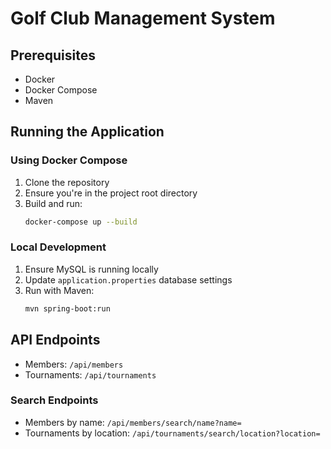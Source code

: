# Golf Club Management System

## Prerequisites
- Docker
- Docker Compose
- Maven

## Running the Application

### Using Docker Compose
1. Clone the repository
2. Ensure you're in the project root directory
3. Build and run:
   ```bash
   docker-compose up --build
   ```

### Local Development
1. Ensure MySQL is running locally
2. Update `application.properties` database settings
3. Run with Maven:
   ```bash
   mvn spring-boot:run
   ```

## API Endpoints
- Members: `/api/members`
- Tournaments: `/api/tournaments`

### Search Endpoints
- Members by name: `/api/members/search/name?name=`
- Tournaments by location: `/api/tournaments/search/location?location=`
